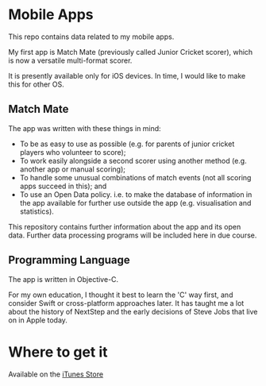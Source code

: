 # Mobile Apps

This repo contains data related to my mobile apps.

My first app is Match Mate (previously called Junior Cricket scorer), which is now a versatile multi-format scorer.  

It is presently available only for iOS devices.  In time, I would like to make this for other OS.

## Match Mate 

The app was written with these things in mind:

- To be as easy to use as possible (e.g. for parents of junior cricket players who volunteer to score); 
- To work easily alongside a second scorer using another method (e.g. another app or manual scoring);
- To handle some unusual combinations of match events (not all scoring apps succeed in this); and
- To use an Open Data policy.  i.e. to make the database of information in the app available for further use outside the app (e.g. visualisation and statistics).

This repository contains further information about the app and its open data.  Further data processing programs will be included here in due course.

## Programming Language

The app is written in Objective-C.  

For my own education, I thought it best to learn the 'C' way first, and consider Swift or cross-platform approaches later.  It has taught me a lot about the history of NextStep and the early decisions of Steve Jobs that live on in Apple today.

# Where to get it

Available on the [iTunes Store](https://apps.apple.com/us/app/match-mate/id1437125243?ls=1)

